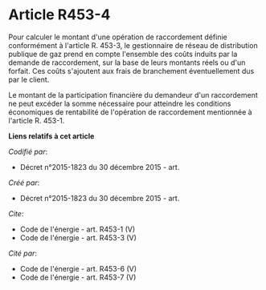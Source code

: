 # Article R453-4

Pour calculer le montant d'une opération de raccordement définie conformément à l'article R. 453-3, le gestionnaire de réseau
de distribution publique de gaz prend en compte l'ensemble des coûts induits par la demande de raccordement, sur la base de
leurs montants réels ou d'un forfait. Ces coûts s'ajoutent aux frais de branchement éventuellement dus par le client. 

Le montant de la participation financière du demandeur d'un raccordement ne peut excéder la somme nécessaire pour atteindre
les conditions économiques de rentabilité de l'opération de raccordement mentionnée à l'article R. 453-1.

**Liens relatifs à cet article**

_Codifié par_:

  - Décret n°2015-1823 du 30 décembre 2015 - art.

_Créé par_:

  - Décret n°2015-1823 du 30 décembre 2015 - art.

_Cite_:

  - Code de l'énergie - art. R453-1 (V)
  - Code de l'énergie - art. R453-3 (V)

_Cité par_:

  - Code de l'énergie - art. R453-6 (V)
  - Code de l'énergie - art. R453-7 (V)
